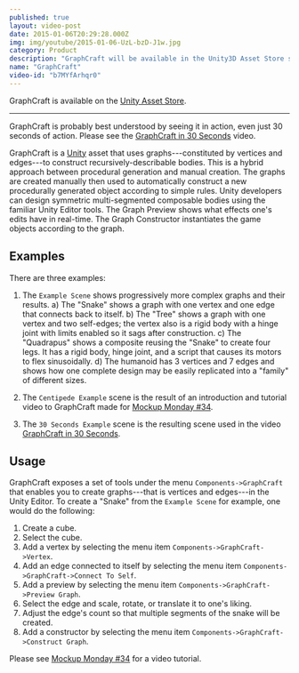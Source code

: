 ```yaml
---
published: true
layout: video-post
date: 2015-01-06T20:29:28.000Z
img: img/youtube/2015-01-06-UzL-bzD-J1w.jpg
category: Product
description: "GraphCraft will be available in the Unity3D Asset Store soon. More info and a longer video available here: http://seawisphunter.com/mockup%20monday/2015/01/05/mockup-monday-34-graphcraft-for-unity3d/"
name: "GraphCraft"
video-id: "b7MYfArhqr0"
---
```

GraphCraft is available on the [Unity Asset Store](http://u3d.as/content/seawisp-hunter-llc/graph-craft/b1o).

* * *

GraphCraft is probably best understood by seeing it in action, even
just 30 seconds of action. Please see the
[GraphCraft in 30 Seconds](https://www.youtube.com/watch?v=b7MYfArhqr0)
video.

GraphCraft is a
[Unity](http://u3d.as/content/seawisp-hunter-llc/graph-craft/b1o)
asset that uses graphs---constituted by vertices and edges---to
construct recursively-describable bodies.  This is a hybrid approach
between procedural generation and manual creation.  The graphs are
created manually then used to automatically construct a new
procedurally generated object according to simple rules.  Unity
developers can design symmetric multi-segmented composable bodies
using the familiar Unity Editor tools.  The Graph Preview shows what
effects one's edits have in real-time.  The Graph Constructor
instantiates the game objects according to the graph.

Examples
--------

There are three examples:

1. The `Example Scene` shows progressively more complex graphs and
   their results.  a) The "Snake" shows a graph with one vertex and
   one edge that connects back to itself.  b) The "Tree" shows a graph
   with one vertex and two self-edges; the vertex also is a rigid body
   with a hinge joint with limits enabled so it sags after
   construction. c) The "Quadrapus" shows a composite reusing the
   "Snake" to create four legs.  It has a rigid body, hinge joint, and
   a script that causes its motors to flex sinusoidally. d) The
   humanoid has 3 vertices and 7 edges and shows how one complete
   design may be easily replicated into a "family" of different sizes.

2. The `Centipede Example` scene is the result of an introduction and
   tutorial video to GraphCraft made for
   [Mockup Monday #34](http://seawisphunter.com/mockup%20monday/2015/01/05/mockup-monday-34-graphcraft-for-unity3d/).

3. The `30 Seconds Example` scene is the resulting scene used in the
   video
   [GraphCraft in 30 Seconds](https://www.youtube.com/watch?v=b7MYfArhqr0).

Usage
-----

GraphCraft exposes a set of tools under the menu
`Components->GraphCraft` that enables you to create graphs---that is
vertices and edges---in the Unity Editor.  To create a "Snake" from the `Example Scene` for example, one would do the following:

1. Create a cube.
2. Select the cube.
3. Add a vertex by selecting the menu item `Components->GraphCraft->Vertex`.
4. Add an edge connected to itself by selecting the menu item `Components->GraphCraft->Connect To Self`.
5. Add a preview by selecting the menu item `Components->GraphCraft->Preview Graph`.
6. Select the edge and scale, rotate, or translate it to one's liking.
7. Adjust the edge's count so that multiple segments of the snake will
be created.
8. Add a constructor by selecting the menu item `Components->GraphCraft->Construct Graph`.

Please see
[Mockup Monday #34](http://seawisphunter.com/mockup%20monday/2015/01/05/mockup-monday-34-graphcraft-for-unity3d/)
for a video tutorial.
